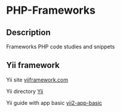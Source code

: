 # PHP-Frameworks

## Description
Frameworks PHP code studies and snippets

## Yii framework
Yii site [yiiframework.com](https://yiiframework.com/)

Yii directory [Yii](Yii)

Yii guide with app basic [yii2-app-basic](Yii/yii2-app-basic)
